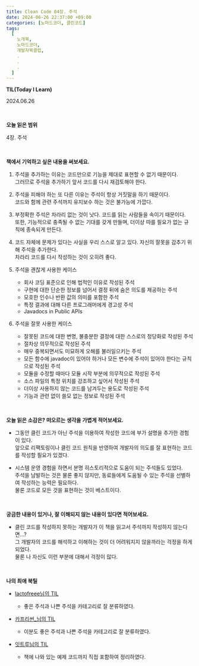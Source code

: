 ```yaml
---
title: Clean Code 04장. 주석
date: 2024-06-26 22:37:00 +09:00
categories: [노마드코더, 클린코드]
tags:
  [
    노개북,
    노마드코더,
    개발자북클럽,
    .
    .
    .
  ]
---
```



__TIL(Today I Learn)__

2024.06.26

<br/>

__오늘 읽은 범위__

4장. 주석

<br/>

__책에서 기억하고 싶은 내용을 써보세요.__

1. 주석을 추가하는 이유는 코드만으로 기능을 제대로 표현할 수 없기 때문이다. <br/>
   그러므로 주석을 추가하기 앞서 코드를 다시 재검토해야 한다.


2. 주석을 피해야 하는 또 다른 이유는 주석이 항상 거짓말을 하기 때문이다. <br/>
   코드와 함께 관련 주석까지 유지보수 하는 것은 불가능에 가깝다.


3. 부정확한 주석은 차라리 없는 것이 낫다. 코드를 읽는 사람들을 속이기 때문이다. <br/>
   또한, 기능적으로 충족될 수 없는 기대를 갖게 만들며, 더이상 따를 필요가 없는 규칙에 종속되게 만든다.


4. 코드 자체에 문제가 있다는 사실을 우리 스스로 알고 있다. 자신의 잘못을 감추기 위해 주석을 추가한다. <br/>
   차라리 코드를 다시 작성하는 것이 오히려 좋다.


5. 주석을 괜찮게 사용한 케이스 <br/>
   - 회사 코딩 표준으로 인해 법적인 이유로 작성된 주석
   - 구현에 대한 단순한 정보를 넘어서 결정 뒤에 숨은 의도를 제공하는 주석
   - 모호한 인수나 반환 값의 의미를 포함한 주석
   - 특정 결과에 대해 다른 프로그래머에게 경고성 주석
   - Javadocs in Public APIs
   

6. 주석을 잘못 사용한 케이스 <br/>
   - 잘못된 코드에 대한 변명, 불충분한 결정에 대한 스스로의 정당화로 작성된 주석
   - 절차상 의무적으로 작성된 주석
   - 매우 중복되면서도 미묘하게 오해를 불러일으키는 주석
   - 모든 함수에 javadoc이 있어야 하거나 모든 변수에 주석이 있어야 한다는 규칙으로 작성된 주석
   - 모듈을 수정할 때마다 모듈 시작 부분에 의무적으로 작성된 주석
   - 소스 파일의 특정 위치를 강조하고 싶어서 작성된 주석
   - 더이상 사용하지 않는 코드를 남겨두는 용도로 작성된 주석
   - 기능과 관련 없이 쓸모 없는 정보로 작성된 주석

<br/>

__오늘 읽은 소감은? 떠오르는 생각을 가볍게 적어보세요.__

* 그동안 클린 코드가 아닌 주석을 이용하여 작성한 코드에 부가 설명을 추가한 경험이 있다. <br/>
  앞으로 리팩토링이나 클린 코드 원칙을 반영하여 개발자의 의도를 잘 표현하는 코드를 작성할 필요가 있겠다.


* 시스템 운영 경험을 하면서 분명 히스토리적으로 도움이 되는 주석들도 있었다. <br/>
  주석을 남발하는 것은 물론 좋지 않지만, 동료들에게 도움될 수 있는 주석을 선별하여 작성하는 능력은 필요하다. <br/>
  물론 코드로 모든 것을 표현하는 것이 베스트이다.

<br/>

__궁금한 내용이 있거나, 잘 이해되지 않는 내용이 있다면 적어보세요.__

* 클린 코드를 작성하지 못하는 개발자가 이 책을 읽고서 주석까지 작성하지 않는다면...? <br/>
  그 개발자의 코드를 해석하고 이해하는 것이 더 어려워지지 않을까라는 걱정을 하게 되었다. <br/>
  물론 나 자신도 이런 부분에 대해서 걱정이 많다.

<br/>

__나의 최애 북틸__

- [lactofreee님의 TIL](https://nomadcoders.co/community/thread/9975)
  - 좋은 주석과 나쁜 주석을 카테고리로 잘 분류하였다.

- [카프리썬_님의 TIL](https://pearlluck.tistory.com/741)
  - 이분도 좋은 주석과 나쁜 주석을 카테고리로 잘 분류하였다.

- [잇트루님의 TIL](https://ittrue.tistory.com/375)
  - 책에 나와 있는 예제 코드까지 직접 포함하여 정리하였다.
